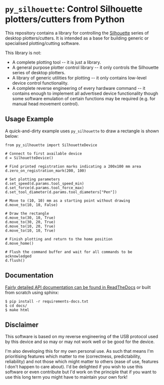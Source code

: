 `py_silhouette`: Control Silhouette plotters/cutters from Python
================================================================

This repository contains a library for controlling the
[Silhouette](https://www.silhouetteamerica.com/) series of desktop
plotters/cutters. It is intended as a base for building generic or specialised
plotting/cutting software.

This library is not:

* A complete plotting tool -- it is just a library.
* A general purpose plotter control library -- it only controls the Silhouette
  series of desktop plotters.
* A library of generic utilities for plotting -- it only contains low-level
  device control functionality.
* A complete reverse engineering of every hardware command -- it contains
  enough to implement all advertised device functionality though some software
  emulation of certain functions may be required (e.g. for manual head movement
  control).

Usage Example
-------------

A quick-and-dirty example uses `py_silhouette` to draw a rectangle is
shown below:

    from py_silhouette import SilhouetteDevice
    
    # Connect to first available device
    d = SilhouetteDevice()
    
    # Find printed registration marks indicating a 200x100 mm area
    d.zero_on_registration_mark(200, 100)
    
    # Set plotting parameters
    d.set_speed(d.params.tool_speed_min)
    d.set_force(d.params.tool_force_max)
    d.set_tool_diameter(d.params.tool_diameters["Pen"])
    
    # Move to (10, 10) mm as a starting point without drawing
    d.move_to(10, 10, False)
    
    # Draw the rectangle
    d.move_to(30, 10, True)
    d.move_to(30, 20, True)
    d.move_to(10, 20, True)
    d.move_to(10, 10, True)
    
    # Finish plotting and return to the home position
    d.move_home()
    
    # Flush the command buffer and wait for all commands to be acknowledged
    d.flush()

Documentation
-------------

[Fairly detailed API documentation can be found in
ReadTheDocs](http://rtfd.org/py_silhouette) or built from scratch using sphinx:

    $ pip install -r requirements-docs.txt
    $ cd docs/
    $ make html

Disclaimer
----------

This software is based on my reverse engineering of the USB protocol used by
this device and so may or may not work well or be good for the device.

I'm also developing this for my own personal use. As such that means I'm
prioritising features which matter to me (correctness, predictability,
reliability) and not those which might matter to others (ease of use, features
I don't happen to care about). I'd be delighted if you wish to use this
software or even contribute but I'd work on the principle that if you want to
use this long term you might have to maintain your own fork!
